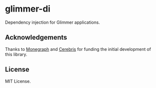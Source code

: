 # glimmer-di

Dependency injection for Glimmer applications.

## Acknowledgements

Thanks to [Monegraph](http://monegraph.com) and
[Cerebris](http://www.cerebris.com) for funding the initial development of this
library.

## License

MIT License.

